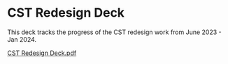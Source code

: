 # CST Redesign Deck

This deck tracks the progress of the CST redesign work from June 2023 - Jan 2024.

[CST Redesign Deck.pdf](https://github.com/department-of-veterans-affairs/va.gov-team/files/14795460/CST.Redesign.Deck.pdf)
